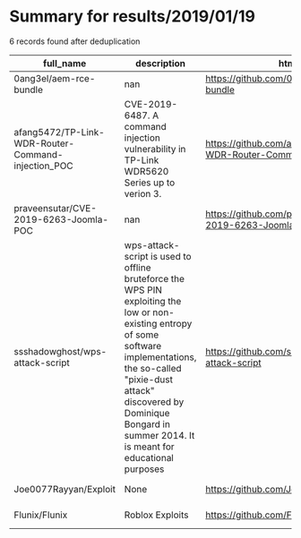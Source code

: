 
# Summary for results/2019/01/19
    
6 records found after deduplication

| full_name | description | html_url | matched_list | matched_count | pushed_at | size | stargazers_count | language | forks_count | vul_ids |
|----------------------------------------------------|-----------------------------------------------------------------------------------------------------------------------------------------------------------------------------------------------------------------------------------------------------------------|-----------------------------------------------------------------------|-------------------------------------------------------|-----------------|---------------------------|--------|--------------------|------------|---------------|-------------------|
| 0ang3el/aem-rce-bundle | nan | https://github.com/0ang3el/aem-rce-bundle | ['rce'] | 1 | 2019-01-19 12:03:53+00:00 | 12 | 44 | Java | 8 | [] |
| afang5472/TP-Link-WDR-Router-Command-injection_POC | CVE-2019-6487. A command injection vulnerability in TP-Link WDR5620 Series up to verion 3. | https://github.com/afang5472/TP-Link-WDR-Router-Command-injection_POC | ['command injection', 'cve poc', 'vulnerability poc'] | 3 | 2019-01-19 10:49:21+00:00 | 1 | 28 | Python | 16 | ['CVE-2019-6487'] |
| praveensutar/CVE-2019-6263-Joomla-POC | nan | https://github.com/praveensutar/CVE-2019-6263-Joomla-POC | ['cve poc', 'cve-2'] | 2 | 2019-01-19 04:29:22+00:00 | 7 | 7 | nan | 0 | ['CVE-2019-6263'] |
| ssshadowghost/wps-attack-script | wps-attack-script is used to offline bruteforce the WPS PIN exploiting the low or non-existing entropy of some software implementations, the so-called "pixie-dust attack" discovered by Dominique Bongard in summer 2014. It is meant for educational purposes | https://github.com/ssshadowghost/wps-attack-script | ['exploit'] | 1 | 2019-01-19 19:39:09+00:00 | 0 | 1 | Shell | 1 | [] |
| Joe0077Rayyan/Exploit | None | https://github.com/Joe0077Rayyan/Exploit | ['exploit'] | 1 | 2019-01-19 05:36:43+00:00 | 11 | 1 | JavaScript | 0 | [] |
| Flunix/Flunix | Roblox Exploits | https://github.com/Flunix/Flunix | ['exploit'] | 1 | 2019-01-19 19:43:22+00:00 | 0 | 0 | | 0 | [] |
